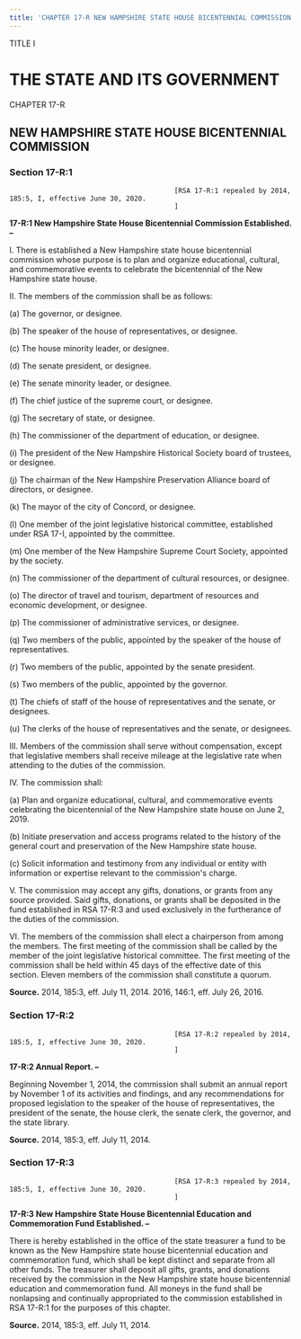 ```yaml
---
title: 'CHAPTER 17-R NEW HAMPSHIRE STATE HOUSE BICENTENNIAL COMMISSION'
---
```


TITLE I
                                             
THE STATE AND ITS GOVERNMENT
============================

CHAPTER 17-R
                                             
NEW HAMPSHIRE STATE HOUSE BICENTENNIAL COMMISSION
-------------------------------------------------

### Section 17-R:1


                                             


                                             [RSA 17-R:1 repealed by 2014, 185:5, I, effective June 30, 2020.
                                             ]

 **17-R:1 New Hampshire State House Bicentennial Commission
Established. –**
                                             
 I. There is established a New Hampshire state house bicentennial
commission whose purpose is to plan and organize educational, cultural,
and commemorative events to celebrate the bicentennial of the New
Hampshire state house.
                                             
 II. The members of the commission shall be as follows:
                                             
 (a) The governor, or designee.
                                             
 (b) The speaker of the house of representatives, or designee.
                                             
 (c) The house minority leader, or designee.
                                             
 (d) The senate president, or designee.
                                             
 (e) The senate minority leader, or designee.
                                             
 (f) The chief justice of the supreme court, or designee.
                                             
 (g) The secretary of state, or designee.
                                             
 (h) The commissioner of the department of education, or
designee.
                                             
 (i) The president of the New Hampshire Historical Society board
of trustees, or designee.
                                             
 (j) The chairman of the New Hampshire Preservation Alliance board
of directors, or designee.
                                             
 (k) The mayor of the city of Concord, or designee.
                                             
 (l) One member of the joint legislative historical committee,
established under RSA 17-I, appointed by the committee.
                                             
 (m) One member of the New Hampshire Supreme Court Society,
appointed by the society.
                                             
 (n) The commissioner of the department of cultural resources, or
designee.
                                             
 (o) The director of travel and tourism, department of resources
and economic development, or designee.
                                             
 (p) The commissioner of administrative services, or designee.
                                             
 (q) Two members of the public, appointed by the speaker of the
house of representatives.
                                             
 (r) Two members of the public, appointed by the senate
president.
                                             
 (s) Two members of the public, appointed by the governor.
                                             
 (t) The chiefs of staff of the house of representatives and the
senate, or designees.
                                             
 (u) The clerks of the house of representatives and the senate, or
designees.
                                             
 III. Members of the commission shall serve without compensation,
except that legislative members shall receive mileage at the legislative
rate when attending to the duties of the commission.
                                             
 IV. The commission shall:
                                             
 (a) Plan and organize educational, cultural, and commemorative
events celebrating the bicentennial of the New Hampshire state house on
June 2, 2019.
                                             
 (b) Initiate preservation and access programs related to the
history of the general court and preservation of the New Hampshire state
house.
                                             
 (c) Solicit information and testimony from any individual or
entity with information or expertise relevant to the commission's
charge.
                                             
 V. The commission may accept any gifts, donations, or grants from
any source provided. Said gifts, donations, or grants shall be deposited
in the fund established in RSA 17-R:3 and used exclusively in the
furtherance of the duties of the commission.
                                             
 VI. The members of the commission shall elect a chairperson from
among the members. The first meeting of the commission shall be called
by the member of the joint legislative historical committee. The first
meeting of the commission shall be held within 45 days of the effective
date of this section. Eleven members of the commission shall constitute
a quorum.

**Source.** 2014, 185:3, eff. July 11, 2014. 2016, 146:1, eff. July 26,
2016.

### Section 17-R:2


                                             


                                             [RSA 17-R:2 repealed by 2014, 185:5, I, effective June 30, 2020.
                                             ]

 **17-R:2 Annual Report. –**
                                             
 Beginning November 1, 2014, the commission shall submit an annual
report by November 1 of its activities and findings, and any
recommendations for proposed legislation to the speaker of the house of
representatives, the president of the senate, the house clerk, the
senate clerk, the governor, and the state library.

**Source.** 2014, 185:3, eff. July 11, 2014.

### Section 17-R:3


                                             


                                             [RSA 17-R:3 repealed by 2014, 185:5, I, effective June 30, 2020.
                                             ]

 **17-R:3 New Hampshire State House Bicentennial Education and
Commemoration Fund Established. –**
                                             
 There is hereby established in the office of the state treasurer a
fund to be known as the New Hampshire state house bicentennial education
and commemoration fund, which shall be kept distinct and separate from
all other funds. The treasurer shall deposit all gifts, grants, and
donations received by the commission in the New Hampshire state house
bicentennial education and commemoration fund. All moneys in the fund
shall be nonlapsing and continually appropriated to the commission
established in RSA 17-R:1 for the purposes of this chapter.

**Source.** 2014, 185:3, eff. July 11, 2014.
